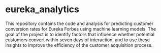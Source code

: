 # eureka_analytics
This repository contains the code and analysis for predicting customer conversion rates for Eureka Forbes using machine learning models. The goal of the project is to identify factors that influence whether potential customers convert within seven days of interaction, and to use these insights to improve the efficiency of the customer acquisition process.
